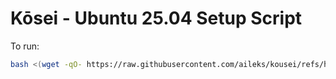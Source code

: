 # Kōsei - Ubuntu 25.04 Setup Script

To run:
```bash
bash <(wget -qO- https://raw.githubusercontent.com/aileks/kousei/refs/heads/main/setup.sh)
```

